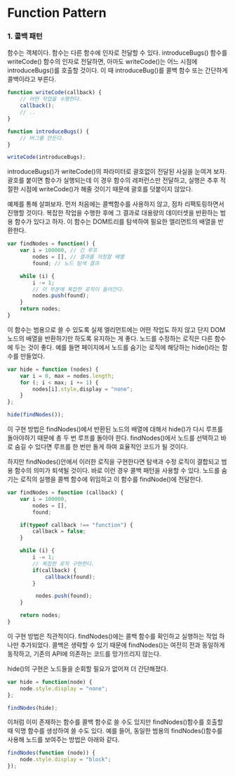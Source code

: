 # Function Pattern

### 1. 콜백 패턴

함수는 객체이다. 함수는 다른 함수에 인자로 전달할 수 있다. introduceBugs() 함수를 writeCode() 함수의 인자로 전달하면, 아마도 writeCode()는 어느 시점에 introduceBugs()를 호출할 것이다. 이 때 introduceBug()를 콜백 함수 또는 간단하게 콜백이라고 부른다.

```javascript
function writeCode(callback) {
	// 어떤 작업을 수행한다.
	callback();
	// ..
}

function introduceBugs() {
	// 버그를 만든다.
}

writeCode(introduceBugs);
```

introduceBugs()가 writeCode()의 파라미터로 괄호없이 전달된 사실을 눈여겨 보자. 괄호를 붙이면 함수가 실행되는데 이 경우 함수의 레퍼런스만 전달하고, 실행은 추후 적절한 시점에 writeCode()가 해줄 것이기 때문에 괄호를 덧붙이지 않았다.

예제를 통해 살펴보자. 먼저 처음에는 콜백함수를 사용하지 않고, 점차 리팩토링하면서 진행할 것이다. 복잡한 작업을 수행한 후에 그 결과로 대용량의 데이터셋을 반환하는 범용 함수가 있다고 하자. 이 함수는 DOM트리를 탐색하여 필요한 엘리먼트의 배열을 반환한다.

```javascript
var findNodes = function() {
	var i = 100000, // 긴 루프
		nodes = [], // 결과를 저장할 배열
		found; // 노드 탐색 결과

	while (i) {
 		i -= 1;
		// 이 부분에 복잡한 로직이 들어간다.
		nodes.push(found);
	}
	return nodes;
}
```

이 함수는 범용으로 쓸 수 있도록 실제 엘리먼트에는 어떤 작업도 하지 않고 단지 DOM 노드의 배열을 반환하기만 하도록 유지하는 게 좋다. 노드를 수정하는 로직은 다른 함수에 두는 것이 좋다. 예를 들면 페이지에서 노드를 숨기는 로직에 해당하는 hide()라는 함수를 만들었다.

```javascript
var hide = function (nodes) {
	var i = 0, max = nodes.length;
	for (; i < max; i += 1) {
		nodes[i].style,display = "none";
	}
};

hide(findNodes());
```

이 구현 방법은 findNodes()에서 반환된 노드의 배열에 대해서 hide()가 다시 루프를 돌아야하기 때문에 총 두 번 루프를 돌아야 한다. findNodes()에서 노드를 선택하고 바로 숨길 수 있다면 루프를 한 번만 돌게 하여 효율적인 코드가 될 것이다.

하지만 findNodes()안에서 이러한 로직을 구현한다면 탐색과 수정 로직이 결합되고 범용 함수의 의미가 퇴색될 것이다. 바로 이런 경우 콜백 패턴을 사용할 수 있다. 노드를 숨기는 로직의 실행을 콜백 함수에 위임하고 이 함수를 findNode()에 전달한다.

```javascript
var findNodes = function (callback) {
	var i = 100000,
		nodes = [],
		found;

	if(typeof callback !== "function") {
		callback = false;
	}

	while (i) {
		i -= 1;
		// 복잡한 로직 구현한다.
		if(callback) {
			callback(found);
		}

		 nodes.push(found);
	}

	return nodes;
}
```

이 구현 방법은 직관적이다. findNodes()에는 콜백 함수를 확인하고 실행하는 작업 하나만 추가되었다. 콜백은 생략할 수 있기 때문에 findNodes()는 여전히 전과 동일하게 동작하고, 기존의 API에 의존하는 코드를 망가뜨리지 않는다.

hide()의 구현은 노드들을 순회할 필요가 없어져 더 간단해졌다.

```javascript
var hide = function(node) {
	node.style.display = "none";
};

findNodes(hide);
```

이처럼 이미 존재하는 함수를 콜백 함수로 쓸 수도 있지만 findNodes()함수를 호출할 때 익명 함수를 생성하여 쓸 수도 있다. 예를 들어, 동일한 범용의 findNodes()함수를 사용해 노드를 보여주는 방법은 아래와 같다.

```javascript
findNodes(function (node)) {
	node.style.display = "block";
});
```


